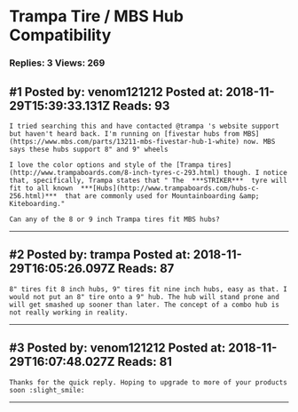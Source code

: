 # Trampa Tire / MBS Hub Compatibility

### Replies: 3 Views: 269

## \#1 Posted by: venom121212 Posted at: 2018-11-29T15:39:33.131Z Reads: 93

```
I tried searching this and have contacted @trampa 's website support but haven't heard back. I'm running on [fivestar hubs from MBS](https://www.mbs.com/parts/13211-mbs-fivestar-hub-1-white) now. MBS says these hubs support 8" and 9" wheels 

I love the color options and style of the [Trampa tires](http://www.trampaboards.com/8-inch-tyres-c-293.html) though. I notice that, specifically, Trampa states that " The  ***STRIKER***  tyre will fit to all known  ***[Hubs](http://www.trampaboards.com/hubs-c-256.html)***  that are commonly used for Mountainboarding &amp; Kiteboarding."

Can any of the 8 or 9 inch Trampa tires fit MBS hubs?
```

---
## \#2 Posted by: trampa Posted at: 2018-11-29T16:05:26.097Z Reads: 87

```
8" tires fit 8 inch hubs, 9" tires fit nine inch hubs, easy as that. I would not put an 8" tire onto a 9" hub. The hub will stand prone and will get smashed up sooner than later. The concept of a combo hub is not really working in reality.
```

---
## \#3 Posted by: venom121212 Posted at: 2018-11-29T16:07:48.027Z Reads: 81

```
Thanks for the quick reply. Hoping to upgrade to more of your products soon :slight_smile:
```

---
